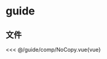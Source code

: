 # guide

## 文件

<<< @/guide/comp/NoCopy.vue{vue}

<script setup>
import NoCopy from './comp/NoCopy.vue'
</script>
<ClientOnly>
 <NoCopy />
</ClientOnly>
